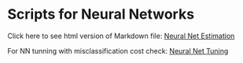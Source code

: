 # Scripts for Neural Networks
Click here to see html version of Markdown file:
[Neural Net Estimation](https://cdn.rawgit.com/luboRprojects/Thesis/master/NeuralNetworks/Neural_Network.html)

For NN tunning with misclassification cost check: 
[Neural Net Tuning](https://cdn.rawgit.com/luboRprojects/Thesis/master/NeuralNetworks/nn_tune1.html)
